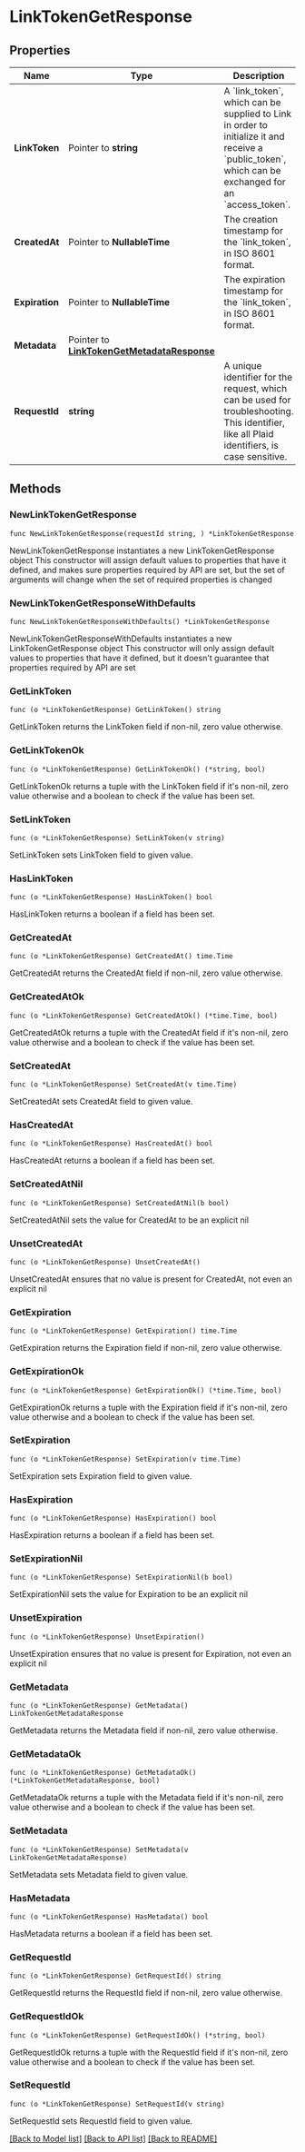 # LinkTokenGetResponse

## Properties

Name | Type | Description | Notes
------------ | ------------- | ------------- | -------------
**LinkToken** | Pointer to **string** | A &#x60;link_token&#x60;, which can be supplied to Link in order to initialize it and receive a &#x60;public_token&#x60;, which can be exchanged for an &#x60;access_token&#x60;. | [optional] 
**CreatedAt** | Pointer to **NullableTime** | The creation timestamp for the &#x60;link_token&#x60;, in ISO 8601 format. | [optional] 
**Expiration** | Pointer to **NullableTime** | The expiration timestamp for the &#x60;link_token&#x60;, in ISO 8601 format. | [optional] 
**Metadata** | Pointer to [**LinkTokenGetMetadataResponse**](LinkTokenGetMetadataResponse.md) |  | [optional] 
**RequestId** | **string** | A unique identifier for the request, which can be used for troubleshooting. This identifier, like all Plaid identifiers, is case sensitive. | 

## Methods

### NewLinkTokenGetResponse

`func NewLinkTokenGetResponse(requestId string, ) *LinkTokenGetResponse`

NewLinkTokenGetResponse instantiates a new LinkTokenGetResponse object
This constructor will assign default values to properties that have it defined,
and makes sure properties required by API are set, but the set of arguments
will change when the set of required properties is changed

### NewLinkTokenGetResponseWithDefaults

`func NewLinkTokenGetResponseWithDefaults() *LinkTokenGetResponse`

NewLinkTokenGetResponseWithDefaults instantiates a new LinkTokenGetResponse object
This constructor will only assign default values to properties that have it defined,
but it doesn't guarantee that properties required by API are set

### GetLinkToken

`func (o *LinkTokenGetResponse) GetLinkToken() string`

GetLinkToken returns the LinkToken field if non-nil, zero value otherwise.

### GetLinkTokenOk

`func (o *LinkTokenGetResponse) GetLinkTokenOk() (*string, bool)`

GetLinkTokenOk returns a tuple with the LinkToken field if it's non-nil, zero value otherwise
and a boolean to check if the value has been set.

### SetLinkToken

`func (o *LinkTokenGetResponse) SetLinkToken(v string)`

SetLinkToken sets LinkToken field to given value.

### HasLinkToken

`func (o *LinkTokenGetResponse) HasLinkToken() bool`

HasLinkToken returns a boolean if a field has been set.

### GetCreatedAt

`func (o *LinkTokenGetResponse) GetCreatedAt() time.Time`

GetCreatedAt returns the CreatedAt field if non-nil, zero value otherwise.

### GetCreatedAtOk

`func (o *LinkTokenGetResponse) GetCreatedAtOk() (*time.Time, bool)`

GetCreatedAtOk returns a tuple with the CreatedAt field if it's non-nil, zero value otherwise
and a boolean to check if the value has been set.

### SetCreatedAt

`func (o *LinkTokenGetResponse) SetCreatedAt(v time.Time)`

SetCreatedAt sets CreatedAt field to given value.

### HasCreatedAt

`func (o *LinkTokenGetResponse) HasCreatedAt() bool`

HasCreatedAt returns a boolean if a field has been set.

### SetCreatedAtNil

`func (o *LinkTokenGetResponse) SetCreatedAtNil(b bool)`

 SetCreatedAtNil sets the value for CreatedAt to be an explicit nil

### UnsetCreatedAt
`func (o *LinkTokenGetResponse) UnsetCreatedAt()`

UnsetCreatedAt ensures that no value is present for CreatedAt, not even an explicit nil
### GetExpiration

`func (o *LinkTokenGetResponse) GetExpiration() time.Time`

GetExpiration returns the Expiration field if non-nil, zero value otherwise.

### GetExpirationOk

`func (o *LinkTokenGetResponse) GetExpirationOk() (*time.Time, bool)`

GetExpirationOk returns a tuple with the Expiration field if it's non-nil, zero value otherwise
and a boolean to check if the value has been set.

### SetExpiration

`func (o *LinkTokenGetResponse) SetExpiration(v time.Time)`

SetExpiration sets Expiration field to given value.

### HasExpiration

`func (o *LinkTokenGetResponse) HasExpiration() bool`

HasExpiration returns a boolean if a field has been set.

### SetExpirationNil

`func (o *LinkTokenGetResponse) SetExpirationNil(b bool)`

 SetExpirationNil sets the value for Expiration to be an explicit nil

### UnsetExpiration
`func (o *LinkTokenGetResponse) UnsetExpiration()`

UnsetExpiration ensures that no value is present for Expiration, not even an explicit nil
### GetMetadata

`func (o *LinkTokenGetResponse) GetMetadata() LinkTokenGetMetadataResponse`

GetMetadata returns the Metadata field if non-nil, zero value otherwise.

### GetMetadataOk

`func (o *LinkTokenGetResponse) GetMetadataOk() (*LinkTokenGetMetadataResponse, bool)`

GetMetadataOk returns a tuple with the Metadata field if it's non-nil, zero value otherwise
and a boolean to check if the value has been set.

### SetMetadata

`func (o *LinkTokenGetResponse) SetMetadata(v LinkTokenGetMetadataResponse)`

SetMetadata sets Metadata field to given value.

### HasMetadata

`func (o *LinkTokenGetResponse) HasMetadata() bool`

HasMetadata returns a boolean if a field has been set.

### GetRequestId

`func (o *LinkTokenGetResponse) GetRequestId() string`

GetRequestId returns the RequestId field if non-nil, zero value otherwise.

### GetRequestIdOk

`func (o *LinkTokenGetResponse) GetRequestIdOk() (*string, bool)`

GetRequestIdOk returns a tuple with the RequestId field if it's non-nil, zero value otherwise
and a boolean to check if the value has been set.

### SetRequestId

`func (o *LinkTokenGetResponse) SetRequestId(v string)`

SetRequestId sets RequestId field to given value.



[[Back to Model list]](../README.md#documentation-for-models) [[Back to API list]](../README.md#documentation-for-api-endpoints) [[Back to README]](../README.md)


